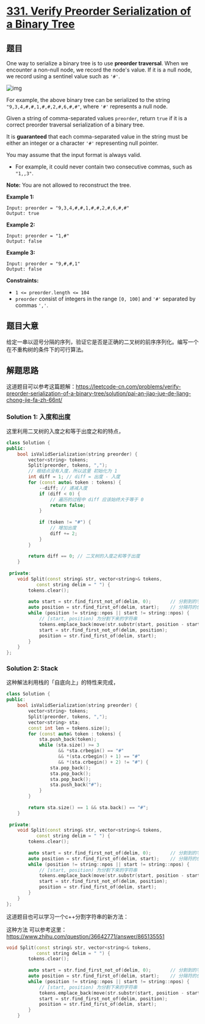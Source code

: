 # [331. Verify Preorder Serialization of a Binary Tree](https://leetcode.com/problems/verify-preorder-serialization-of-a-binary-tree/)

## 题目

One way to serialize a binary tree is to use **preorder traversal**. When we encounter a non-null node, we record the node's value. If it is a null node, we record using a sentinel value such as `'#'`.

![img](https://assets.leetcode.com/uploads/2021/03/12/pre-tree.jpg)

For example, the above binary tree can be serialized to the string `"9,3,4,#,#,1,#,#,2,#,6,#,#"`, where `'#'` represents a null node.

Given a string of comma-separated values `preorder`, return `true` if it is a correct preorder traversal serialization of a binary tree.

It is **guaranteed** that each comma-separated value in the string must be either an integer or a character `'#'` representing null pointer.

You may assume that the input format is always valid.

- For example, it could never contain two consecutive commas, such as `"1,,3"`.

**Note:** You are not allowed to reconstruct the tree.

 

**Example 1:**

```
Input: preorder = "9,3,4,#,#,1,#,#,2,#,6,#,#"
Output: true
```

**Example 2:**

```
Input: preorder = "1,#"
Output: false
```

**Example 3:**

```
Input: preorder = "9,#,#,1"
Output: false
```

 

**Constraints:**

- `1 <= preorder.length <= 104`
- `preorder` consist of integers in the range `[0, 100]` and `'#'` separated by commas `','`.

## 题目大意

给定一串以逗号分隔的序列，验证它是否是正确的二叉树的前序序列化。编写一个在不重构树的条件下的可行算法。

## 解题思路

这道题目可以参考这篇题解：https://leetcode-cn.com/problems/verify-preorder-serialization-of-a-binary-tree/solution/pai-an-jiao-jue-de-liang-chong-jie-fa-zh-66nt/



### Solution 1: 入度和出度

这里利用二叉树的入度之和等于出度之和的特点，

````c++
class Solution {
public:
    bool isValidSerialization(string preorder) {
        vector<string> tokens;
        Split(preorder, tokens, ",");
        // 根结点没有入度，所以这里 初始化为 1
        int diff = 1; // diff = 出度 - 入度
        for (const auto& token : tokens) {
            --diff; // 递减入度
            if (diff < 0) {
                // 遍历的过程中 diff 应该始终大于等于 0
                return false;
            }
            
            if (token != "#") {
                // 增加出度
                diff += 2;
            }
        }
        
        return diff == 0; // 二叉树的入度之和等于出度
    }
    
 private:
    void Split(const string& str, vector<string>& tokens, 
           const string delim = " ") {
        tokens.clear();
    
        auto start = str.find_first_not_of(delim, 0);       // 分割到的字符串的第一个字符
        auto position = str.find_first_of(delim, start);    // 分隔符的位置
        while (position != string::npos || start != string::npos) {
            // [start, position) 为分割下来的字符串
            tokens.emplace_back(move(str.substr(start, position - start)));
            start = str.find_first_not_of(delim, position);
            position = str.find_first_of(delim, start);
        }
    }
};
````

### Solution 2: Stack

这种解法利用栈的「自底向上」的特性来完成，

````c++
class Solution {
public:
    bool isValidSerialization(string preorder) {
        vector<string> tokens;
        Split(preorder, tokens, ",");
        vector<string> sta;
        const int len = tokens.size();
        for (const auto& token : tokens) {
            sta.push_back(token);
            while (sta.size() >= 3
                   && *sta.crbegin() == "#"
                   && *(sta.crbegin() + 1) == "#"
                   && *(sta.crbegin() + 2) != "#") {
                sta.pop_back();
                sta.pop_back();
                sta.pop_back();
                sta.push_back("#");
            }
        }
        
        return sta.size() == 1 && sta.back() == "#";
    }
    
 private:
    void Split(const string& str, vector<string>& tokens, 
           const string delim = " ") {
        tokens.clear();
    
        auto start = str.find_first_not_of(delim, 0);       // 分割到的字符串的第一个字符
        auto position = str.find_first_of(delim, start);    // 分隔符的位置
        while (position != string::npos || start != string::npos) {
            // [start, position) 为分割下来的字符串
            tokens.emplace_back(move(str.substr(start, position - start)));
            start = str.find_first_not_of(delim, position);
            position = str.find_first_of(delim, start);
        }
    }
};
````





这道题目也可以学习一个c++分割字符串的新方法：

这种方法 可以参考这里：https://www.zhihu.com/question/36642771/answer/865135551

````c++
void Split(const string& str, vector<string>& tokens, 
           const string delim = " ") {
        tokens.clear();
    
        auto start = str.find_first_not_of(delim, 0);       // 分割到的字符串的第一个字符
        auto position = str.find_first_of(delim, start);    // 分隔符的位置
        while (position != string::npos || start != string::npos) {
            // [start, position) 为分割下来的字符串
            tokens.emplace_back(move(str.substr(start, position - start)));
            start = str.find_first_not_of(delim, position);
            position = str.find_first_of(delim, start);
        }
    }
````

